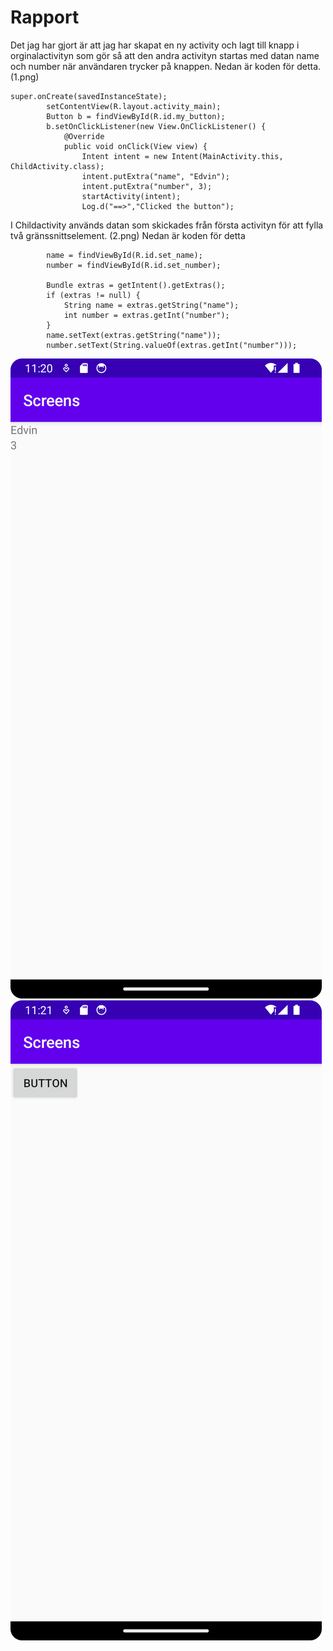 
# Rapport
Det jag har gjort är att jag har skapat en ny activity och lagt till knapp i orginalactivityn som gör så att den andra 
activityn startas med datan name och number när användaren trycker på knappen. Nedan är koden för detta. (1.png)
```
super.onCreate(savedInstanceState);
        setContentView(R.layout.activity_main);
        Button b = findViewById(R.id.my_button);
        b.setOnClickListener(new View.OnClickListener() {
            @Override
            public void onClick(View view) {
                Intent intent = new Intent(MainActivity.this, ChildActivity.class);
                intent.putExtra("name", "Edvin");
                intent.putExtra("number", 3);
                startActivity(intent);
                Log.d("==>","Clicked the button");
```
I Childactivity används datan som skickades från första activityn för att fylla två gränssnittselement. (2.png)
Nedan är koden för detta
```
        name = findViewById(R.id.set_name);
        number = findViewById(R.id.set_number);

        Bundle extras = getIntent().getExtras();
        if (extras != null) {
            String name = extras.getString("name");
            int number = extras.getInt("number");
        }
        name.setText(extras.getString("name"));
        number.setText(String.valueOf(extras.getInt("number")));
```
![](2.png)
![](1.png)

